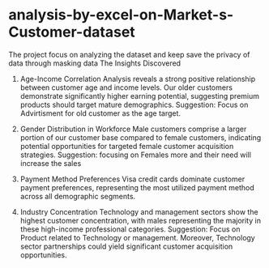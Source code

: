 # analysis-by-excel-on-Market-s-Customer-dataset
The project focus on analyzing the dataset and keep save the privacy of data through masking data
The Insights Discovered

1. Age-Income Correlation
Analysis reveals a strong positive relationship between customer age and income levels. Our older customers demonstrate significantly higher earning potential, suggesting premium products should target mature demographics.
Suggestion: Focus on Advirtisment for old customer as the age target.

2. Gender Distribution in Workforce
Male customers comprise a larger portion of our customer base compared to female customers, indicating potential opportunities for targeted female customer acquisition strategies.
Suggestion: focusing on Females more and their need will increase the sales
3. Payment Method Preferences
Visa credit cards dominate customer payment preferences, representing the most utilized payment method across all demographic segments.

4. Industry Concentration
Technology and management sectors show the highest customer concentration, with males representing the majority in these high-income professional categories. 
Suggestion: Focus on Product related to Technology or management.
Moreover, Technology sector partnerships could yield significant customer acquisition opportunities.
